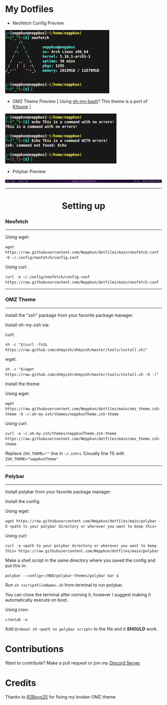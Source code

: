 # My Dotfiles

+ Neofetch Config Preview
<img src="./resources/previews/neofetch.png"/>

+ OMZ Theme Preview [ Using [oh-my-bash](https://ohmybash.nntoan.com/)? This theme is a port of [Kitsune](https://github.com/ohmybash/oh-my-bash/tree/master/themes/kitsune) ]
<img src="./resources/previews/OMZ.png"/>

+ Polybar Preview
<img src="./resources/previews/polybar.png"/>
<hr>

<h1 align="center">Setting up</h1>

### Neofetch
<hr>

Using wget:

`wget https://raw.githubusercontent.com/Neppkun/dotfiles/main/neofetch.conf -O ~/.config/neofetch/config.conf`

Using curl:

`curl -o ~/.config/neofetch/config.conf https://raw.githubusercontent.com/Neppkun/dotfiles/main/neofetch.conf`
<hr>

### OMZ Theme
<hr>

Install the "zsh" package from your favorite package manager.

Install oh-my-zsh via:

curl:

`sh -c "$(curl -fsSL https://raw.github.com/ohmyzsh/ohmyzsh/master/tools/install.sh)"`

wget:

`sh -c "$(wget https://raw.github.com/ohmyzsh/ohmyzsh/master/tools/install.sh -O -)"`

Install the theme:

Using wget:

`wget https://raw.githubusercontent.com/Neppkun/dotfiles/main/omz_theme.zsh-theme -O ~/.oh-my-zsh/themes/neppkunTheme.zsh-theme`

Using curl:

`curl -o ~/.oh-my-zsh/themes/neppkunTheme.zsh-theme https://raw.githubusercontent.com/Neppkun/dotfiles/main/omz_theme.zsh-theme`

Replace `ZSH_THEME=""` line in `~/.zshrc` (Usually line 11) with `ZSH_THEME="neppkunTheme"`
<hr>

### Polybar
<hr>

Install polybar from your favorite package manager.

Install the config:

Using wget:

`wget https://raw.githubusercontent.com/Neppkun/dotfiles/main/polybar -O <path to your polybar directory or wherever you want to keep this>`

Using curl:

`curl -o <path to your polybar directory or wherever you want to keep this> https://raw.githubusercontent.com/Neppkun/dotfiles/main/polybar`

Make a shell script in the same directory where you saved the config and put this in:

`polybar --config=~/HDD/polybar-themes/polybar bar &`

Run `sh <scriptFileName>.sh` from terminal to run polybar.

You can close the terminal after running it, however I suggest making it automatically execute on boot.

Using cron:

`crontab -e`

Add `@reboot sh <path to polybar script>` to the file and it ***SHOULD*** work.

# Contributions

Want to contribute? Make a pull request or join my [Discord Server](https://discord.gg/pTmX8Nu99Y)

# Credits

Thanks to [R2Boyo25](https://github.com/R2Boyo25) for fixing my broken OMZ theme.

